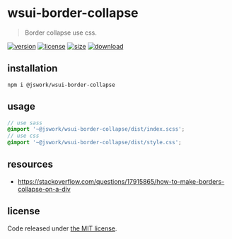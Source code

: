 # wsui-border-collapse
> Border collapse use css.

[![version][version-image]][version-url]
[![license][license-image]][license-url]
[![size][size-image]][size-url]
[![download][download-image]][download-url]

## installation
```shell
npm i @jswork/wsui-border-collapse
```

## usage
```scss
// use sass
@import '~@jswork/wsui-border-collapse/dist/index.scss';
// use css
@import '~@jswork/wsui-border-collapse/dist/style.css';
```

## resources
- https://stackoverflow.com/questions/17915865/how-to-make-borders-collapse-on-a-div

## license
Code released under [the MIT license](https://github.com/afeiship/wsui-border-collapse/blob/master/LICENSE.txt).

[version-image]: https://img.shields.io/npm/v/@jswork/wsui-border-collapse
[version-url]: https://npmjs.org/package/@jswork/wsui-border-collapse

[license-image]: https://img.shields.io/npm/l/@jswork/wsui-border-collapse
[license-url]: https://github.com/afeiship/wsui-border-collapse/blob/master/LICENSE.txt

[size-image]: https://img.shields.io/bundlephobia/minzip/@jswork/wsui-border-collapse
[size-url]: https://github.com/afeiship/wsui-border-collapse/blob/master/dist/wsui-border-collapse.min.js

[download-image]: https://img.shields.io/npm/dm/@jswork/wsui-border-collapse
[download-url]: https://www.npmjs.com/package/@jswork/wsui-border-collapse

